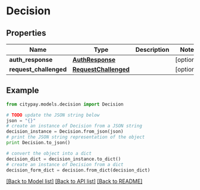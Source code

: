 # Decision


## Properties

Name | Type | Description | Notes
------------ | ------------- | ------------- | -------------
**auth_response** | [**AuthResponse**](AuthResponse.md) |  | [optional] 
**request_challenged** | [**RequestChallenged**](RequestChallenged.md) |  | [optional] 

## Example

```python
from citypay.models.decision import Decision

# TODO update the JSON string below
json = "{}"
# create an instance of Decision from a JSON string
decision_instance = Decision.from_json(json)
# print the JSON string representation of the object
print Decision.to_json()

# convert the object into a dict
decision_dict = decision_instance.to_dict()
# create an instance of Decision from a dict
decision_form_dict = decision.from_dict(decision_dict)
```
[[Back to Model list]](../README.md#documentation-for-models) [[Back to API list]](../README.md#documentation-for-api-endpoints) [[Back to README]](../README.md)


